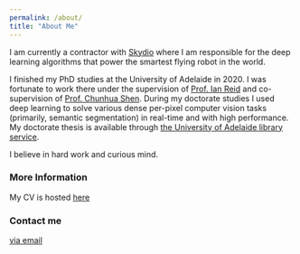 ```yaml
---
permalink: /about/
title: "About Me"
---
```


I am currently a contractor with [Skydio](https://www.skydio.com) where I am responsible for the deep learning algorithms that power the smartest flying robot in the world.

I finished my PhD studies at the University of Adelaide in 2020. I was fortunate to work there under the supervision of [Prof. Ian Reid](https://cs.adelaide.edu.au/~ianr/) and co-supervision of [Prof. Chunhua Shen](https://cshen.github.io). During my doctorate studies I used deep learning to solve various dense per-pixel computer vision tasks (primarily, semantic segmentation) in real-time and with high performance. My doctorate thesis is available through [the University of Adelaide library service](https://digital.library.adelaide.edu.au/dspace/handle/2440/129333).

I believe in hard work and curious mind.

### More Information

My CV is hosted [here](https://raw.githubusercontent.com/DrSleep/drsleep.github.io/master/files/cv2.pdf)

### Contact me

[via email](mailto:nekrasowladimir(at)gmail(dot)com)